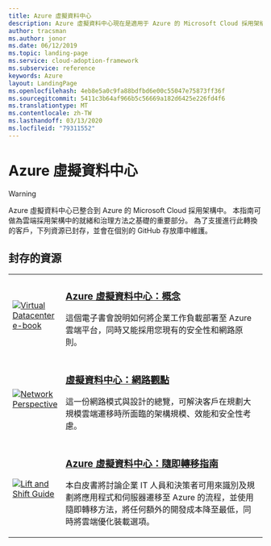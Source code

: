 ```yaml
---
title: Azure 虛擬資料中心
description: Azure 虛擬資料中心現在是適用于 Azure 的 Microsoft Cloud 採用架構。 深入瞭解可支援此轉換的資源。
author: tracsman
ms.author: jonor
ms.date: 06/12/2019
ms.topic: landing-page
ms.service: cloud-adoption-framework
ms.subservice: reference
keywords: Azure
layout: LandingPage
ms.openlocfilehash: 4eb8e5a0c9fa88bdfbd6e00c55047e75873ff36f
ms.sourcegitcommit: 5411c3b64af966b5c56669a182d6425e226fd4f6
ms.translationtype: MT
ms.contentlocale: zh-TW
ms.lasthandoff: 03/13/2020
ms.locfileid: "79311552"
---
```

<!-- cSpell:ignore tracsman jonor -->

# <a name="azure-virtual-datacenter"></a>Azure 虛擬資料中心

> [!WARNING]
> Azure 虛擬資料中心已整合到 Azure 的 Microsoft Cloud 採用架構中。 本指南可做為雲端採用架構中的就緒和治理方法之基礎的重要部分。 為了支援進行此轉換的客戶，下列資源已封存，並會在個別的 GitHub 存放庫中維護。

## <a name="archived-resources"></a>封存的資源

<!-- markdownlint-disable MD033 -->

<table>
<tr>
    <td style="width: 64px; vertical-align: middle;"><a href="https://raw.githubusercontent.com/microsoft/CloudAdoptionFramework/master/archive/vdc/Azure_Virtual_Datacenter.pdf"><img src="../_images/vdc/virtual-datacenter.svg" alt="Virtual Datacenter e-book" /></a></td>
    <td>
        <h3><a href="https://raw.githubusercontent.com/microsoft/CloudAdoptionFramework/master/archive/vdc/Azure_Virtual_Datacenter.pdf">Azure 虛擬資料中心：概念</a></h3>
        <p>這個電子書會說明如何將企業工作負載部署至 Azure 雲端平台，同時又能採用您現有的安全性和網路原則。</p>
    </td>
</tr>
<tr>
    <td style="width: 64px; vertical-align: middle;"><a href="./networking-vdc.md"><img src="../_images/vdc/vdc-network.png" alt="Network Perspective" /></a></td>
    <td>
        <h3><a href="./networking-vdc.md">虛擬資料中心：網路觀點</a></h3>
        <p>這一份網路模式與設計的總覽，可解決客戶在規劃大規模雲端遷移時所面臨的架構規模、效能和安全性考慮。</p>
    </td>
</tr>
<tr>
    <td style="width: 64px; vertical-align: middle;"><a href="https://raw.githubusercontent.com/microsoft/CloudAdoptionFramework/master/archive/vdc/Azure_Virtual_Datacenter_Lift_and_Shift_Guide.pdf"><img src="../_images/vdc/vdc-lift-and-shift.png" alt="Lift and Shift Guide" /></a></td>
    <td>
        <h3><a href="https://raw.githubusercontent.com/microsoft/CloudAdoptionFramework/master/archive/vdc/Azure_Virtual_Datacenter_Lift_and_Shift_Guide.pdf">Azure 虛擬資料中心：隨即轉移指南</a></h3>
        <p>本白皮書將討論企業 IT 人員和決策者可用來識別及規劃將應用程式和伺服器遷移至 Azure 的流程，並使用隨即轉移方法，將任何額外的開發成本降至最低，同時將雲端優化裝載選項。</p>
    </td>
</tr>
</table>

<!-- markdownlint-enable MD033 -->
